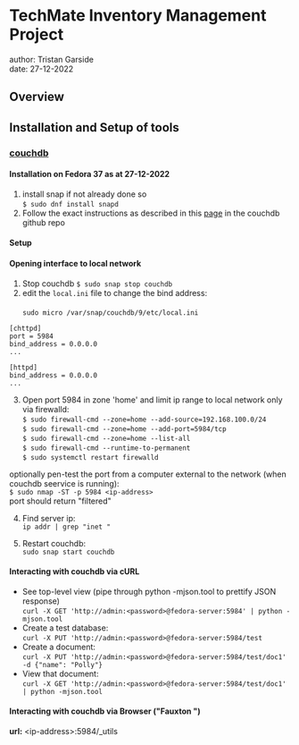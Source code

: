 # TechMate Inventory Management Project
author: Tristan Garside <br/>
date:  27-12-2022

## Overview

## Installation and Setup of tools

### [couchdb](https://docs.couchdb.org/en/3.2.2-docs/index.html)

#### Installation on Fedora 37 as at 27-12-2022
1. install snap if not already done so<br/>
```$ sudo dnf install snapd```
2. Follow the exact instructions as described in this
 [page](https://github.com/apache/couchdb-pkg/blob/main/README-SNAP.md)
 in the couchdb github repo
#### Setup
#### Opening interface to local network
1. Stop couchdb `$ sudo snap stop couchdb`
2. edit the `local.ini` file to change the bind address:<br/><br/>
`sudo micro /var/snap/couchdb/9/etc/local.ini`
```
[chttpd]
port = 5984
bind_address = 0.0.0.0
...

[httpd]
bind_address = 0.0.0.0
...
```
3. Open port 5984 in zone 'home' and limit ip range to
 local network only via firewalld:<br/>
`$ sudo firewall-cmd --zone=home --add-source=192.168.100.0/24`<br/> 
`$ sudo firewall-cmd --zone=home --add-port=5984/tcp`<br/>
`$ sudo firewall-cmd --zone=home --list-all`<br/>
`$ sudo firewall-cmd --runtime-to-permanent`<br/>
`$ sudo systemctl restart firewalld`<br/>

optionally pen-test the port from a computer
 external to the network (when couchdb seervice
  is running):<br/>
`$ sudo nmap -ST -p 5984 <ip-address>`<br/>
port should return "filtered"

4. Find server ip:<br/>
`ip addr | grep "inet "` 

5. Restart couchdb:<br/>
 `sudo snap start couchdb`

 
#### Interacting with couchdb via cURL
- See top-level view (pipe through python -mjson.tool to prettify JSON response)<br/>
`curl -X GET 'http://admin:<password>@fedora-server:5984' | python -mjson.tool`
- Create a test database:<br/>
`curl -X PUT 'http://admin:<password>@fedora-server:5984/test`
- Create a document:<br/>
```curl -X PUT 'http://admin:<password>@fedora-server:5984/test/doc1' -d {"name": "Polly"}```
- View that document:<br/>
`curl -X GET 'http://admin:<password>@fedora-server:5984/test/doc1' | python -mjson.tool`

#### Interacting with couchdb via Browser ("Fauxton ")

**url:**  \<ip-address\>:5984/_utils

 
